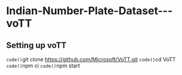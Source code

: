 # Indian-Number-Plate-Dataset---voTT
## Setting up voTT ##
 
 `code()`git clone https://github.com/Microsoft/VoTT.git
 `code()`cd VoTT
 `code()`npm ci
 `code()`npm start
